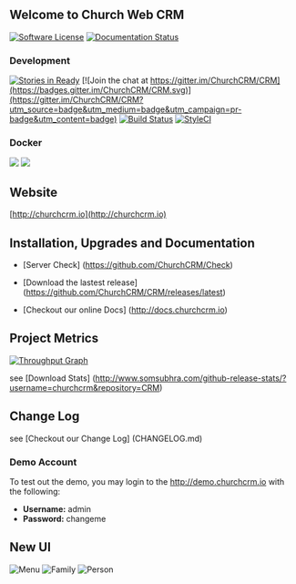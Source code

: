 Welcome to Church Web CRM
---
[![Software License](https://img.shields.io/badge/license-MIT-brightgreen.svg?style=flat-square)](LICENSE)
[![Documentation Status](https://readthedocs.org/projects/church-web-crm/badge/?version=latest)](https://readthedocs.org/projects/church-web-crm/?badge=latest)

### Development 
[![Stories in Ready](https://badge.waffle.io/ChurchCRM/CRM.png?label=in%20Review&title=In+Review)](https://waffle.io/ChurchCRM/CRM)
[![Join the chat at https://gitter.im/ChurchCRM/CRM](https://badges.gitter.im/ChurchCRM/CRM.svg)](https://gitter.im/ChurchCRM/CRM?utm_source=badge&utm_medium=badge&utm_campaign=pr-badge&utm_content=badge)
[![Build Status](https://travis-ci.org/ChurchCRM/CRM.svg?branch=master)](https://travis-ci.org/ChurchCRM/CRM)
[![StyleCI](https://styleci.io/repos/30856851/shield?branch=master)](https://styleci.io/repos/30856851)

### Docker
![](https://img.shields.io/docker/pulls/churchcrm/crm.svg?maxAge=2592000)
[![](https://images.microbadger.com/badges/image/churchcrm/crm.svg)](https://microbadger.com/images/churchcrm/crm "Get your own image badge on microbadger.com")
## Website

[http://churchcrm.io](http://churchcrm.io)

## Installation, Upgrades and Documentation

* [Server Check] (https://github.com/ChurchCRM/Check)

* [Download the lastest release] (https://github.com/ChurchCRM/CRM/releases/latest)

* [Checkout our online Docs] (http://docs.churchcrm.io)

## Project Metrics 

[![Throughput Graph](https://graphs.waffle.io/ChurchCRM/CRM/throughput.svg)](https://waffle.io/ChurchCRM/CRM/metrics/throughput)

see [Download Stats] (http://www.somsubhra.com/github-release-stats/?username=churchcrm&repository=CRM)

##  Change Log

see [Checkout our Change Log] (CHANGELOG.md)

### Demo Account

To test out the demo, you may login to the http://demo.churchcrm.io  with the following:

- **Username:** admin
- **Password:** changeme

## New UI

![Menu](http://www.churchcrm.io/screenshots/menu.PNG)
![Family](http://www.churchcrm.io/screenshots/family.PNG)
![Person](http://www.churchcrm.io/screenshots/person.PNG)
